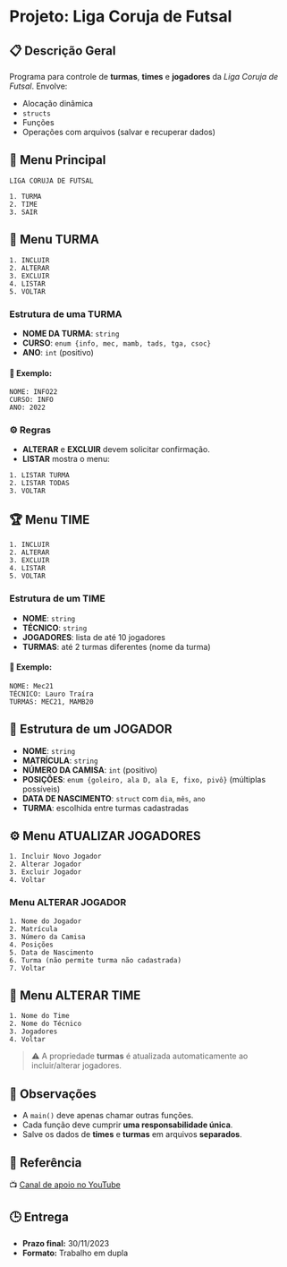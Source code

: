 # Projeto: Liga Coruja de Futsal

## 📋 Descrição Geral

Programa para controle de **turmas**, **times** e **jogadores** da *Liga Coruja de Futsal*. Envolve:

- Alocação dinâmica
- `structs`
- Funções
- Operações com arquivos (salvar e recuperar dados)

## 📌 Menu Principal

```text
LIGA CORUJA DE FUTSAL

1. TURMA
2. TIME
3. SAIR
```

## 🏫 Menu TURMA

```text
1. INCLUIR  
2. ALTERAR  
3. EXCLUIR  
4. LISTAR  
5. VOLTAR
```

### Estrutura de uma TURMA

- **NOME DA TURMA**: `string`  
- **CURSO**: `enum {info, mec, mamb, tads, tga, csoc}`  
- **ANO**: `int` (positivo)

#### 🧾 Exemplo:

```text
NOME: INFO22  
CURSO: INFO  
ANO: 2022
```

### ⚙️ Regras

- **ALTERAR** e **EXCLUIR** devem solicitar confirmação.
- **LISTAR** mostra o menu:

```text
1. LISTAR TURMA  
2. LISTAR TODAS  
3. VOLTAR
```

## 🏆 Menu TIME

```text
1. INCLUIR  
2. ALTERAR  
3. EXCLUIR  
4. LISTAR  
5. VOLTAR
```

### Estrutura de um TIME

- **NOME**: `string`
- **TÉCNICO**: `string`
- **JOGADORES**: lista de até 10 jogadores
- **TURMAS**: até 2 turmas diferentes (nome da turma)

#### 🧾 Exemplo:

```text
NOME: Mec21  
TÉCNICO: Lauro Traíra  
TURMAS: MEC21, MAMB20  
```

## 🧍 Estrutura de um JOGADOR

- **NOME**: `string`  
- **MATRÍCULA**: `string`  
- **NÚMERO DA CAMISA**: `int` (positivo)  
- **POSIÇÕES**: `enum {goleiro, ala D, ala E, fixo, pivô}` (múltiplas possíveis)  
- **DATA DE NASCIMENTO**: `struct` com `dia`, `mês`, `ano`  
- **TURMA**: escolhida entre turmas cadastradas  

## ⚙️ Menu ATUALIZAR JOGADORES

```text
1. Incluir Novo Jogador  
2. Alterar Jogador  
3. Excluir Jogador  
4. Voltar
```

### Menu ALTERAR JOGADOR

```text
1. Nome do Jogador  
2. Matrícula  
3. Número da Camisa  
4. Posições  
5. Data de Nascimento  
6. Turma (não permite turma não cadastrada)  
7. Voltar
```

## 🔧 Menu ALTERAR TIME

```text
1. Nome do Time  
2. Nome do Técnico  
3. Jogadores  
4. Voltar
```

> ⚠️ A propriedade **turmas** é atualizada automaticamente ao incluir/alterar jogadores.

## 📌 Observações

- A `main()` deve apenas chamar outras funções.  
- Cada função deve cumprir **uma responsabilidade única**.  
- Salve os dados de **times** e **turmas** em arquivos **separados**.

## 🔗 Referência

📺 [Canal de apoio no YouTube](https://www.youtube.com/channel/UCy1Qj6-gEiLj-DPmoKvJZkA)

## 🕒 Entrega

- **Prazo final:** 30/11/2023  
- **Formato:** Trabalho em dupla